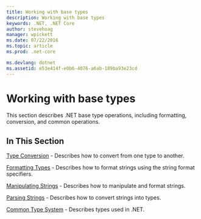 ```yaml
---
title: Working with base types
description: Working with base types
keywords: .NET, .NET Core
author: stevehoag
manager: wpickett
ms.date: 07/22/2016
ms.topic: article
ms.prod: .net-core

ms.devlang: dotnet
ms.assetid: e53e414f-e0b6-4076-a6ab-189ba93e23cd
---
```


# Working with base types

This section describes .NET base type operations, including formatting, conversion, and common operations.

## In This Section

[Type Conversion](type-conversion.md) - Describes how to convert from one type to another.

[Formatting Types](formatting-types.md) - Describes how to format strings using the string format specifiers.

[Manipulating Strings](manipulating-strings.md) - Describes how to manipulate and format strings.

[Parsing Strings](parsing-strings.md) - Describes how to convert strings into types.

[Common Type System](common-type-system.md) - Describes types used in .NET.
